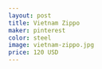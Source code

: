 ```yaml
---
layout: post
title: Vietnam Zippo 
maker: pinterest 
color: steel
image: vietnam-zippo.jpg
price: 120 USD
---
```

